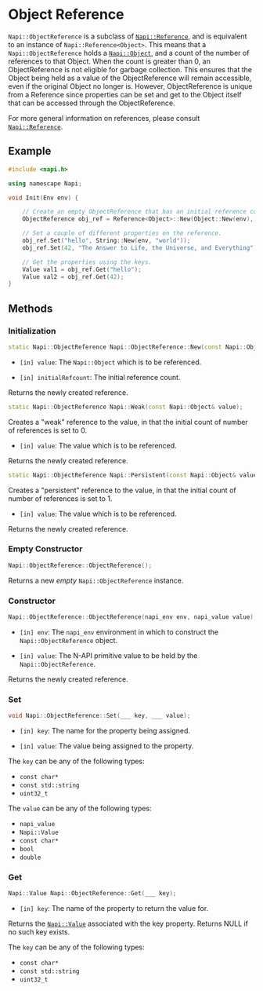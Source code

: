 # Object Reference

`Napi::ObjectReference` is a subclass of [`Napi::Reference`](reference.md), and is equivalent to an instance of `Napi::Reference<Object>`. This means that a `Napi::ObjectReference` holds a [`Napi::Object`](object.md), and a count of the number of references to that Object. When the count is greater than 0, an ObjectReference is not eligible for garbage collection. This ensures that the Object being held as a value of the ObjectReference will remain accessible, even if the original Object no longer is. However, ObjectReference is unique from a Reference since properties can be set and get to the Object itself that can be accessed through the ObjectReference.

For more general information on references, please consult [`Napi::Reference`](reference.md).

## Example
```cpp
#include <napi.h>

using namescape Napi;

void Init(Env env) {

    // Create an empty ObjectReference that has an initial reference count of 2.
    ObjectReference obj_ref = Reference<Object>::New(Object::New(env), 2);

    // Set a couple of different properties on the reference.
    obj_ref.Set("hello", String::New(env, "world"));
    obj_ref.Set(42, "The Answer to Life, the Universe, and Everything");

    // Get the properties using the keys.
    Value val1 = obj_ref.Get("hello");
    Value val2 = obj_ref.Get(42);
}
```

## Methods

### Initialization

```cpp
static Napi::ObjectReference Napi::ObjectReference::New(const Napi::Object& value, uint32_t initialRefcount = 0);
```

* `[in] value`: The `Napi::Object` which is to be referenced.

* `[in] initialRefcount`: The initial reference count.

Returns the newly created reference.

```cpp
static Napi::ObjectReference Napi::Weak(const Napi::Object& value);
```

Creates a "weak" reference to the value, in that the initial count of number of references is set to 0.

* `[in] value`: The value which is to be referenced.

Returns the newly created reference.

```cpp
static Napi::ObjectReference Napi::Persistent(const Napi::Object& value);
```

Creates a "persistent" reference to the value, in that the initial count of number of references is set to 1.

* `[in] value`: The value which is to be referenced.

Returns the newly created reference.

### Empty Constructor

```cpp
Napi::ObjectReference::ObjectReference();
```

Returns a new _empty_ `Napi::ObjectReference` instance.

### Constructor

```cpp
Napi::ObjectReference::ObjectReference(napi_env env, napi_value value);
```

* `[in] env`: The `napi_env` environment in which to construct the `Napi::ObjectReference` object.

* `[in] value`: The N-API primitive value to be held by the `Napi::ObjectReference`.

Returns the newly created reference.

### Set
```cpp
void Napi::ObjectReference::Set(___ key, ___ value);
```

* `[in] key`: The name for the property being assigned.

* `[in] value`: The value being assigned to the property.

The `key` can be any of the following types:
- `const char*`
- `const std::string`
- `uint32_t`

The `value` can be any of the following types:
- `napi_value`
- `Napi::Value`
- `const char*`
- `bool`
- `double`

### Get

```cpp
Napi::Value Napi::ObjectReference::Get(___ key);
```

* `[in] key`: The name of the property to return the value for.

Returns the [`Napi::Value`](value.md) associated with the key property. Returns NULL if no such key exists.

The `key` can be any of the following types:
- `const char*`
- `const std::string`
- `uint32_t`
